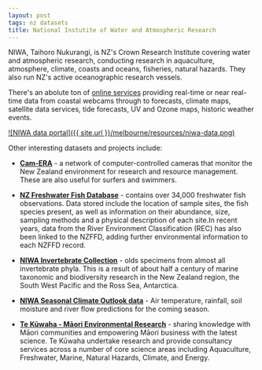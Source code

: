 ```yaml
---
layout: post
tags: nz datasets
title: National Instutite of Water and Atmospheric Research
---
```


NIWA, Taihoro Nukurangi, is NZ's Crown Research Institute covering water and atmospheric research, conducting research in aquaculture, atmosphere, climate, coasts and oceans, fisheries, natural hazards. They also run NZ's active oceanographic research vessels.

There's an abolute ton of [online services](https://www.niwa.co.nz/our-services/online-services) providing real-time or near real-time data from coastal webcams through to forecasts, climate maps, satellite data services, tide forecasts, UV and Ozone maps, historic weather events.

[![NIWA data portal]({{ site.url }}/melbourne/resources/niwa-data.png)](https://www.niwa.co.nz/our-services "NIWA data")

Other interesting datasets and projects include:

- [**Cam-ERA**](https://www.niwa.co.nz/our-services/online-services/cam-era) - a network of computer-controlled cameras that monitor the New Zealand environment for research and resource management. These are also useful for surfers and swimmers.

- [**NZ Freshwater Fish Database**](https://nzffdms.niwa.co.nz/search) - contains over 34,000 freshwater fish observations. Data stored include the location of sample sites, the fish species present, as well as information on their abundance, size, sampling methods and a physical description of each site.In recent years, data from the River Environment Classification (REC) has also been linked to the NZFFD, adding further environmental information to each NZFFD record.

- [**NIWA Invertebrate Collection**](http://nitc.niwa.co.nz/) - olds specimens from almost all invertebrate phyla. This is a result of about half a century of marine taxonomic and biodiversity research in the New Zealand region, the South West Pacific and the Ross Sea, Antarctica.

- [**NIWA Seasonal Climate Outlook data**](https://www.niwa.co.nz/climate/sco) - Air temperature, rainfall, soil moisture and river flow predictions for the coming season.

- [**Te Kūwaha - Māori Environmental Research**](https://www.niwa.co.nz/te-k%C5%ABwaha) - sharing knowledge with Māori communities and empowering Māori business with the latest science. Te Kūwaha undertake research and provide consultancy services across a number of core science areas including Aquaculture, Freshwater, Marine, Natural Hazards, Climate, and Energy.